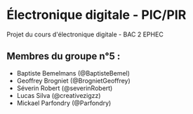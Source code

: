# Électronique digitale - PIC/PIR
Projet du cours d'électronique digitale - BAC 2 EPHEC

## Membres du groupe n°5 :

- Baptiste Bemelmans  (@BaptisteBemel)
- Geoffrey Brogniet  (@BrognietGeoffrey)
- Séverin Robert (@severinRobert)
- Lucas Silva (@creativezigzz)
- Mickael Parfondry (@Parfondry)
